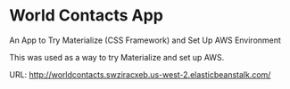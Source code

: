 # World Contacts App
An App to Try Materialize (CSS Framework) and Set Up AWS Environment

This was used as a way to try Materialize and set up AWS.

URL: http://worldcontacts.swziracxeb.us-west-2.elasticbeanstalk.com/
